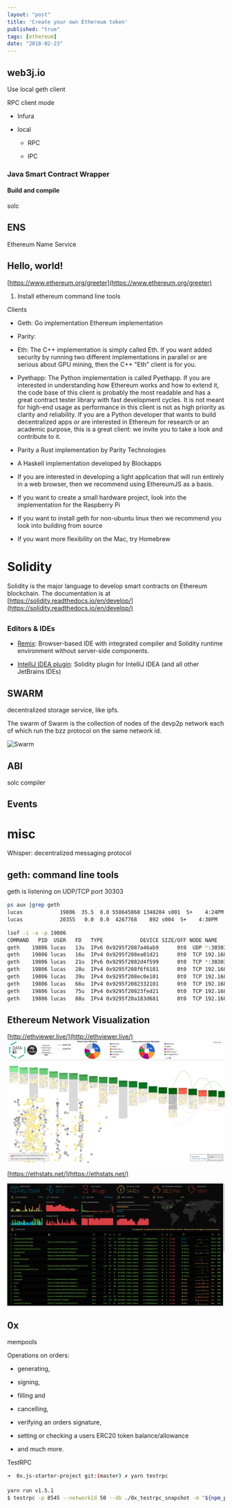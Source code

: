 ```yaml
---
layout: "post"
title: 'Create your own Ethereum token'
published: "true"
tags: [ethereum]
date: "2018-02-23"
---
```


## web3j.io

Use local geth client

RPC client mode

- Infura

- local

  - RPC

  - IPC

### Java Smart Contract Wrapper

#### Build and compile

solc

## ENS

Ethereum Name Service

## Hello, world!

[https://www.ethereum.org/greeter](https://www.ethereum.org/greeter)

1. Install ethereum command line tools

Clients

- Geth: Go implementation Ethereum implementation

- Parity:

- Eth: The C++ implementation is simply called Eth. If you want added security by running two different implementations in parallel or are serious about GPU mining, then the C++ "Eth" client is for you.

- Pyethapp: The Python implementation is called Pyethapp. If you are interested in understanding how Ethereum works and how to extend it, the code base of this client is probably the most readable and has a great contract tester library with fast development cycles. It is not meant for high-end usage as performance in this client is not as high priority as clarity and reliability. If you are a Python developer that wants to build decentralized apps or are interested in Ethereum for research or an academic purpose, this is a great client: we invite you to take a look and contribute to it.

- Parity a Rust implementation by Parity Technologies

- A Haskell implementation developed by Blockapps

- If you are interested in developing a light application that will run entirely in a web browser, then we recommend using EthereumJS as a basis.

- If you want to create a small hardware project, look into the implementation for the Raspberry Pi

- If you want to install geth for non-ubuntu linux then we recommend you look into building from source

- If you want more flexibility on the Mac, try Homebrew

# Solidity

Solidity is the major language to develop smart contracts on Ethereum blockchain. The documentation is at [https://solidity.readthedocs.io/en/develop/](https://solidity.readthedocs.io/en/develop/)

##

### Editors & IDEs

- [Remix](https://remix.ethereum.org/): Browser-based IDE with integrated compiler and Solidity runtime environment without server-side components.

- [IntelliJ IDEA plugin](https://plugins.jetbrains.com/plugin/14729-solidity): Solidity plugin for IntelliJ IDEA (and all other JetBrains IDEs)

## SWARM

decentralized storage service, like ipfs.

The swarm of Swarm is the collection of nodes of the devp2p network each of which run the bzz protocol on the same network id.

![Swarm](https://i.stack.imgur.com/5MaQm.png)

## ABI

solc compiler

## Events

# misc

Whisper: decentralized messaging protocol

## geth: command line tools

geth is listening on UDP/TCP port 30303

```sh
ps aux |grep geth
lucas            19806  35.5  8.0 558645868 1348204 s001  S+    4:24PM   1:45.52 geth console
lucas            20355   0.0  0.0  4267768    892 s004  S+    4:30PM   0:00.00 grep geth
```

```sh
lsof -i -a -p 19806
COMMAND   PID  USER   FD   TYPE            DEVICE SIZE/OFF NODE NAME
geth    19806 lucas   13u  IPv6 0x9295f2087a46ab9      0t0  UDP *:30303
geth    19806 lucas   16u  IPv4 0x9295f208ea01d21      0t0  TCP 192.168.1.116:64563->39.107.26.140:61910 (ESTABLISHED)
geth    19806 lucas   21u  IPv6 0x9295f2082d4f599      0t0  TCP *:30303 (LISTEN)
geth    19806 lucas   28u  IPv4 0x9295f208f6f6101      0t0  TCP 192.168.1.116:63606->ns3066492.ip-79-137-70.eu:30303 (ESTABLISHED)
geth    19806 lucas   39u  IPv4 0x9295f208ec0e101      0t0  TCP 192.168.1.116:64180->hst-46-166-161-114.balticservers.eu:30303 (ESTABLISHED)
geth    19806 lucas   66u  IPv4 0x9295f2082332101      0t0  TCP 192.168.1.116:64552->47.74.5.209:30821 (SYN_SENT)
geth    19806 lucas   75u  IPv4 0x9295f20823fed21      0t0  TCP 192.168.1.116:64070->47.104.15.188:30303 (ESTABLISHED)
geth    19806 lucas   88u  IPv4 0x9295f20a183d681      0t0  TCP 192.168.1.116:64559->101.207.224.48:40145 (SYN_SENT)
```

## Ethereum Network Visualization

[http://ethviewer.live/](http://ethviewer.live/)
![ethviewer.live](imgs/ethviewer.live.jpg)

[https://ethstats.net/](https://ethstats.net/)

![ethstats.net](imgs/ethstats.net.jpg)

## 0x

mempools

Operations on orders:

- generating,

- signing,

- filling and

- cancelling,

- verifying an orders signature,

- setting or checking a users ERC20 token balance/allowance

- and much more.

TestRPC

```sh
➜  0x.js-starter-project git:(master) ✗ yarn testrpc

yarn run v1.5.1
$ testrpc -p 8545 --networkId 50 --db ./0x_testrpc_snapshot -m "${npm_package_config_mnemonic}"
```